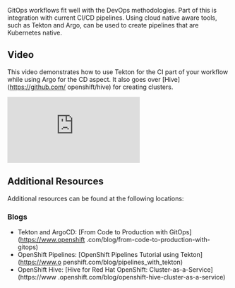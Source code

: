 GitOps workflows fit well with the DevOps methodologies. Part of this is
integration with current CI/CD pipelines. Using cloud native aware tools, such
as Tekton and Argo, can be used to create pipelines that are Kubernetes native.

## Video

This video demonstrates how to use Tekton for the CI part of your workflow
while using Argo for the CD aspect. It also goes over [Hive](https://github.com/
openshift/hive) for creating clusters.

<div class="video">
    <iframe 
        src="https://www.youtube.com/embed/pVZ-3LEIHc8" 
        frameborder="0" 
        allowfullscreen
    >
    </iframe>
</div>

## Additional Resources

Additional resources can be found at the following locations:

### Blogs

* Tekton and ArgoCD: [From Code to Production with GitOps](https://www.openshift
.com/blog/from-code-to-production-with-gitops)
* OpenShift Pipelines: [OpenShift Pipelines Tutorial using Tekton](https://www.o
penshift.com/blog/pipelines_with_tekton)
* OpenShift Hive: [Hive for Red Hat OpenShift: Cluster-as-a-Service](https://www
.openshift.com/blog/openshift-hive-cluster-as-a-service)
